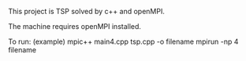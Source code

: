 This project is TSP solved by c++ and openMPI.

The machine requires openMPI installed.

To run:
(example)
mpic++ main4.cpp tsp.cpp -o filename
mpirun -np 4 filename






